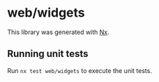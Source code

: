 # web/widgets

This library was generated with [Nx](https://nx.dev).

## Running unit tests

Run `nx test web/widgets` to execute the unit tests.
